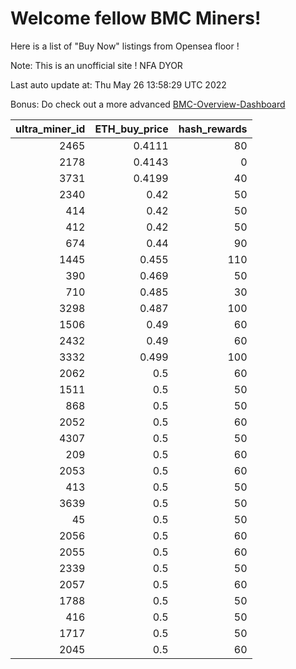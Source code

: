 # Welcome fellow BMC Miners!
Here is a list of "Buy Now" listings from Opensea floor !

Note: This is an unofficial site ! NFA DYOR

Last auto update at: Thu May 26 13:58:29 UTC 2022

Bonus: Do check out a more advanced [BMC-Overview-Dashboard](https://dune.com/defifunk/BMC-Overview-Dashboard)


|   ultra_miner_id |   ETH_buy_price |   hash_rewards |
|-----------------:|----------------:|---------------:|
|             2465 |          0.4111 |             80 |
|             2178 |          0.4143 |              0 |
|             3731 |          0.4199 |             40 |
|             2340 |          0.42   |             50 |
|              414 |          0.42   |             50 |
|              412 |          0.42   |             50 |
|              674 |          0.44   |             90 |
|             1445 |          0.455  |            110 |
|              390 |          0.469  |             50 |
|              710 |          0.485  |             30 |
|             3298 |          0.487  |            100 |
|             1506 |          0.49   |             60 |
|             2432 |          0.49   |             60 |
|             3332 |          0.499  |            100 |
|             2062 |          0.5    |             60 |
|             1511 |          0.5    |             50 |
|              868 |          0.5    |             50 |
|             2052 |          0.5    |             60 |
|             4307 |          0.5    |             50 |
|              209 |          0.5    |             60 |
|             2053 |          0.5    |             60 |
|              413 |          0.5    |             50 |
|             3639 |          0.5    |             50 |
|               45 |          0.5    |             50 |
|             2056 |          0.5    |             60 |
|             2055 |          0.5    |             60 |
|             2339 |          0.5    |             50 |
|             2057 |          0.5    |             60 |
|             1788 |          0.5    |             50 |
|              416 |          0.5    |             50 |
|             1717 |          0.5    |             50 |
|             2045 |          0.5    |             60 |